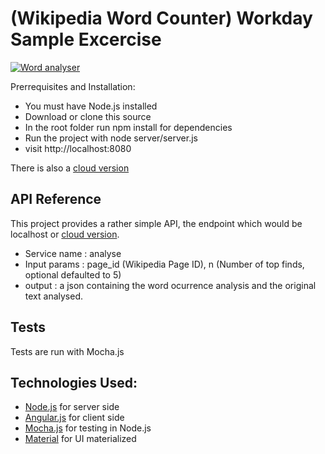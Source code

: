 # (Wikipedia Word Counter) Workday Sample Excercise

[![Word analyser](https://youtu.be/jaFFzFgULo0/0.jpg)](https://youtu.be/jaFFzFgULo0)

Prerrequisites and Installation:

 * You must have Node.js installed
 * Download or clone this source
 * In the root folder run npm install for dependencies
 * Run the project with node server/server.js
 * visit http://localhost:8080

There is also a [cloud version](http://wiki-freq.rhcloud.com)

## API Reference

This project provides a rather simple API, the endpoint which would be localhost or [cloud version](http://wiki-freq.rhcloud.com). 
- Service name : analyse
- Input params : page_id (Wikipedia Page ID), n (Number of top finds, optional defaulted to 5)
- output : a json containing the word ocurrence analysis and the original text analysed.

## Tests

Tests are run with Mocha.js

## Technologies Used:

 * [Node.js](https://nodejs.org/en) for server side
 * [Angular.js](https://angularjs.org/) for client side
 * [Mocha.js](https://mochajs.org/) for testing in Node.js
 * [Material](https://material.angularjs.org/latest/) for UI materialized
